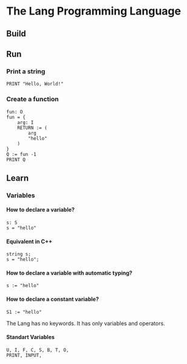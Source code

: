 # The Lang Programming Language
## Build
## Run
### Print a string
```
PRINT "Hello, World!"
```
### Create a function
```
fun: O
fun = {
    arg: I
    RETURN := (
        arg
        "hello"
    )
}
Q := fun -1
PRINT Q
```
## Learn
### Variables
#### How to declare a variable?
```
s: S
s = "hello"
```
#### Equivalent in C++
```
string s;
s = "hello";
```
#### How to declare a variable with automatic typing?
```
s := "hello"
```
#### How to declare a constant variable?
```
S1 := "hello"
```
The Lang has no keywords. It has only variables and operators.
#### Standart Variables
```
U, I, F, C, S, B, T, O,
PRINT, INPUT,
```